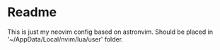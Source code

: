# Readme
This is just my neovim config based on astronvim.
Should be placed in '~/AppData/Local/nvim/lua/user' folder.
